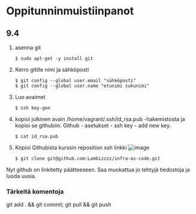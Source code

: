 # Oppitunninmuistiinpanot
## 9.4
1. asenna git

       $ sudo apt-get -y install git
2. Kerro gitille nimi ja sähköposti

       $ git config --global user.email "sähköposti"
       $ git config --global user.name "etunimi sukunimi"
3. Luo avaimet

       $ ssh key-gen
4. kopioi julkinen avain /home/vagrant/.ssh/id_rsa.pub -hakemistosta ja kopioi se githubiin. Github - asetukset - ssh key - add new key.
      
       $ cat id_rsa.pub
5. Kopioi Githubista kurssin reposition ssh linkki
![image](https://github.com/Lambizzzz/infra-as-code/assets/148875838/468a6534-4ff2-4fb1-85aa-49e0b535e465)

       $ git clone git@github.com:Lambizzzz/infra-as-code.git
Nyt github on linkitetty päätteeseen. Saa muokattua jo tehtyjä tiedostoja ja luoda uusia.

### Tärkeitä komentoja 

git add . && git commit; git pull && git push
